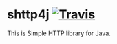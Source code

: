 shttp4j
[![Travis](https://img.shields.io/travis/sergey-astapov/shttp4j.svg)](https://travis-ci.org/sergey-astapov/shttp4j)
=========

This is Simple HTTP library for Java.


